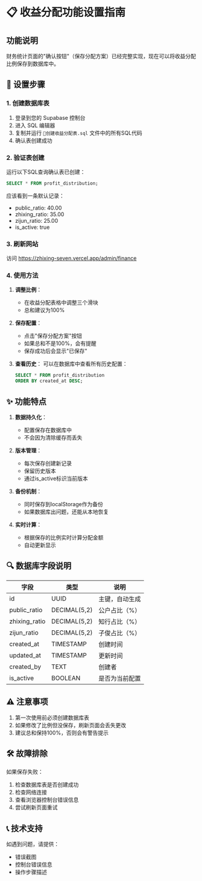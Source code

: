# 📋 收益分配功能设置指南

## 功能说明
财务统计页面的"确认按钮"（保存分配方案）已经完整实现，现在可以将收益分配比例保存到数据库中。

## 🚀 设置步骤

### 1. 创建数据库表
1. 登录到您的 Supabase 控制台
2. 进入 SQL 编辑器
3. 复制并运行 `🔧创建收益分配表.sql` 文件中的所有SQL代码
4. 确认表创建成功

### 2. 验证表创建
运行以下SQL查询确认表已创建：
```sql
SELECT * FROM profit_distribution;
```
应该看到一条默认记录：
- public_ratio: 40.00
- zhixing_ratio: 35.00  
- zijun_ratio: 25.00
- is_active: true

### 3. 刷新网站
访问 https://zhixing-seven.vercel.app/admin/finance

### 4. 使用方法
1. **调整比例**：
   - 在收益分配表格中调整三个滑块
   - 总和建议为100%

2. **保存配置**：
   - 点击"保存分配方案"按钮
   - 如果总和不是100%，会有提醒
   - 保存成功后会显示"已保存"

3. **查看历史**：
   可以在数据库中查看所有历史配置：
   ```sql
   SELECT * FROM profit_distribution 
   ORDER BY created_at DESC;
   ```

## ✨ 功能特点

1. **数据持久化**：
   - 配置保存在数据库中
   - 不会因为清除缓存而丢失

2. **版本管理**：
   - 每次保存创建新记录
   - 保留历史版本
   - 通过is_active标识当前版本

3. **备份机制**：
   - 同时保存到localStorage作为备份
   - 如果数据库出问题，还能从本地恢复

4. **实时计算**：
   - 根据保存的比例实时计算分配金额
   - 自动更新显示

## 🔍 数据库字段说明

| 字段 | 类型 | 说明 |
|-----|------|-----|
| id | UUID | 主键，自动生成 |
| public_ratio | DECIMAL(5,2) | 公户占比（%） |
| zhixing_ratio | DECIMAL(5,2) | 知行占比（%） |
| zijun_ratio | DECIMAL(5,2) | 子俊占比（%） |
| created_at | TIMESTAMP | 创建时间 |
| updated_at | TIMESTAMP | 更新时间 |
| created_by | TEXT | 创建者 |
| is_active | BOOLEAN | 是否为当前配置 |

## ⚠️ 注意事项

1. 第一次使用前必须创建数据库表
2. 如果修改了比例但没保存，刷新页面会丢失更改
3. 建议总和保持100%，否则会有警告提示

## 🛠️ 故障排除

如果保存失败：
1. 检查数据库表是否创建成功
2. 检查网络连接
3. 查看浏览器控制台错误信息
4. 尝试刷新页面重试

## 📞 技术支持

如遇到问题，请提供：
- 错误截图
- 控制台错误信息
- 操作步骤描述

